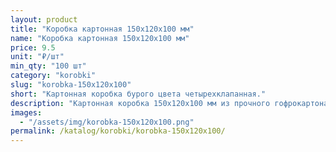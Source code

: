 ```yaml
---
layout: product
title: "Коробка картонная 150х120х100 мм"
name: "Коробка картонная 150х120х100 мм"
price: 9.5
unit: "₽/шт"
min_qty: "100 шт"
category: "korobki"
slug: "korobka-150x120x100"
short: "Картонная коробка бурого цвета четырехклапанная."
description: "Картонная коробка 150х120х100 мм из прочного гофрокартона для упаковки и отправки товаров. Купить коробки оптом в Екатеринбурге с доставкой по всей России."
images:
  - "/assets/img/korobka-150x120x100.png"
permalink: /katalog/korobki/korobka-150x120x100/
---
```

